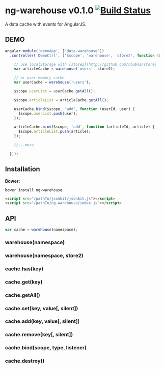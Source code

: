 ng-warehouse v0.1.0 [![Build Status](https://travis-ci.org/teambition/ng-warehouse.svg)](https://travis-ci.org/teambition/ng-warehouse)
====
A data cache with events for AngularJS.

## DEMO

```js
angular.module('demoApp', ['data.warehouse'])
  .controller('DemoCtrl', ['$scope', 'warehouse', 'store2', function ($scope, warehouse, store2) {

    // use localStorage with [store2](http://github.com/nbubna/store)
    var articleCache = warehouse('users', store2);

    // or user memory cache
    var userCache = warehouse('users');

    $scope.userList = userCache.getAll();

    $scope.articleList = articleCache.getAll();

    userCache.bind($scope, 'add', function (userId, user) {
      $scope.userList.push(user);
    });

    articleCache.bind($scope, 'add', function (articleId, article) {
      $scope.articleList.push(article);
    });

    //...more

  }]);
```

## Installation

**Bower:**

    bower install ng-warehouse

```html
<script src="/pathTo/jsonkit/jsonkit.js"></script>
<script src="/pathTo/ng-warehouse/index.js"></script>
```

## API

```js
var cache = warehouse(namespace);
```

### warehouse(namespace)
### warehouse(namespace, store2)
### cache.has(key)
### cache.get(key)
### cache.getAll()
### cache.set(key, value[, silent])
### cache.add(key, value[, silent])
### cache.remove(key[, silent])
### cache.bind(scope, type, listener)
### cache.destroy()
